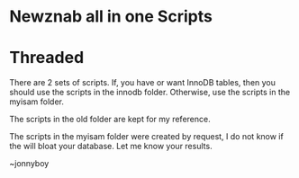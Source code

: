# Newznab all in one Scripts
#          Threaded

There are 2 sets of scripts. If, you have or want InnoDB tables, then you should use the scripts in the innodb folder. Otherwise, use the scripts in the myisam folder.

The scripts in the old folder are kept for my reference.

The scripts in the myisam folder were created by request, I do not know if the will bloat your database. Let me know your results.

~jonnyboy
